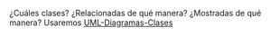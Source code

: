 ¿Cuáles clases? ¿Relacionadas de qué manera? ¿Mostradas de qué manera?
Usaremos [UML-Diagramas-Clases](UML-Diagramas-Clases.md)
